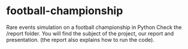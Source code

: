 # football-championship
Rare events simulation on a football championship in Python
Check the /report folder. You will find the subject of the project, our report and presentation. (the report also explains how to run the code).
